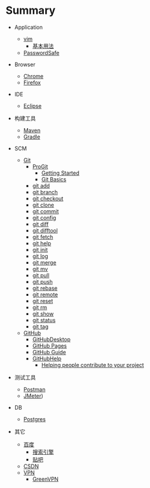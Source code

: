 # Summary

- Application
  - [vim](/Software/vim/README.md)
    - [基本用法](/Software/vim/vim.md)
  - [PasswordSafe](/Software/PasswordSafe/README.md)


- Browser
  - [Chrome](/Software/Chrome/README.md)
  - [Firefox](/Software/Firefox/README.md)


- IDE
  - [Eclipse](/Software/Eclipse/README.md)


- 构建工具
  - [Maven](/Software/Maven/README.md)
  - [Gradle](/Software/Gradle/README.md)


- SCM
  - [Git](/Software/Git/README.md)
    - [ProGit](/Software/Git/ProGit/README.md)
      - [Getting Started](/Software/Git/ProGit/GettingStarted.md)
      - [Git Basics](/Software/Git/ProGit/GitBasics.md)
    - [git add](/Software/Git/add.md)
    - [git branch](/Software/Git/branch.md)
    - [git checkout](/Software/Git/checkout.md)
    - [git clone](/Software/Git/clone.md)
    - [git commit](/Software/Git/commit.md)
    - [git config](/Software/Git/config.md)
    - [git diff](/Software/Git/diff.md)
    - [git difftool](/Software/Git/difftool.md)
    - [git fetch](/Software/Git/fetch.md)
    - [git help](/Software/Git/help.md)
    - [git init](/Software/Git/init.md)
    - [git log](/Software/Git/log.md)
    - [git merge](/Software/Git/merge.md)
    - [git mv](/Software/Git/mv.md)
    - [git pull](/Software/Git/pull.md)
    - [git push](/Software/Git/push.md)
    - [git rebase](/Software/Git/rebase.md)
    - [git remote](/Software/Git/remote.md)
    - [git reset](/Software/Git/reset.md)
    - [git rm](/Software/Git/rm.md)
    - [git show](/Software/Git/show.md)
    - [git status](/Software/Git/status.md)
    - [git tag](/Software/Git/tag.md)
  - [GitHub](/Software/GitHub/README.md)
    - [GitHubDesktop](/Software/GitHub/GitHubDesktop/README.md)
    - [GitHub Pages](/Software/GitHub/GitHubPages.md)
    - [GitHub Guide](/Software/GitHub/GitHubGuide.md)
    - [GitHubHelp](/Software/GitHub/GitHubHelp/README.md)
      - [Helping people contribute to your project](/Software/GitHub/GitHubHelp/contribute.md)


- 测试工具
  - [Postman](/Software/Postman/README.md)
  - [JMeter](/Software/JMeter/README.md))


- DB
  - [Postgres](/Software/Postgres/README.md)

 
- 其它
  - [百度](/Software/baidu/README.md)
    - [搜索引擎](/Software/baidu/se.md)
    - [贴吧](/Software/baidu/tieba.md)
  - [CSDN](/Software/CSDN/README.md)
  - [VPN](/Software/VPN/README.md)
    - [GreenVPN](/Software/VPN/GreenVPN.md)

